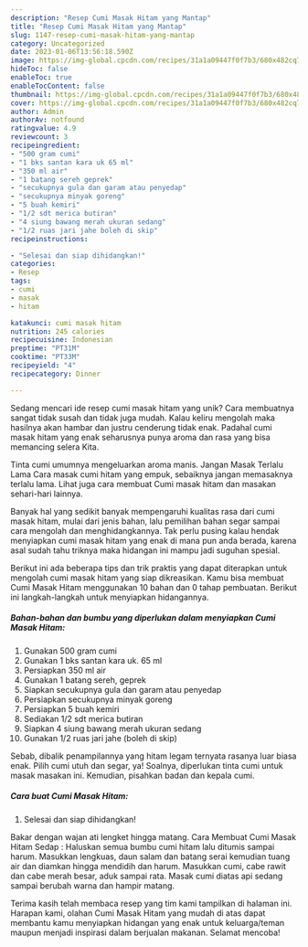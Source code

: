 ```yaml
---
description: "Resep Cumi Masak Hitam yang Mantap"
title: "Resep Cumi Masak Hitam yang Mantap"
slug: 1147-resep-cumi-masak-hitam-yang-mantap
category: Uncategorized
date: 2023-01-06T13:56:18.590Z
image: https://img-global.cpcdn.com/recipes/31a1a09447f0f7b3/680x482cq70/cumi-masak-hitam-foto-resep-utama.jpg
hideToc: false
enableToc: true
enableTocContent: false
thumbnail: https://img-global.cpcdn.com/recipes/31a1a09447f0f7b3/680x482cq70/cumi-masak-hitam-foto-resep-utama.jpg
cover: https://img-global.cpcdn.com/recipes/31a1a09447f0f7b3/680x482cq70/cumi-masak-hitam-foto-resep-utama.jpg
author: Admin
authorAv: notfound
ratingvalue: 4.9
reviewcount: 3
recipeingredient:
- "500 gram cumi"
- "1 bks santan kara uk 65 ml"
- "350 ml air"
- "1 batang sereh geprek"
- "secukupnya gula dan garam atau penyedap"
- "secukupnya minyak goreng"
- "5 buah kemiri"
- "1/2 sdt merica butiran"
- "4 siung bawang merah ukuran sedang"
- "1/2 ruas jari jahe boleh di skip"
recipeinstructions:

- "Selesai dan siap dihidangkan!"
categories:
- Resep
tags:
- cumi
- masak
- hitam

katakunci: cumi masak hitam 
nutrition: 245 calories
recipecuisine: Indonesian
preptime: "PT31M"
cooktime: "PT33M"
recipeyield: "4"
recipecategory: Dinner

---
```





Sedang mencari ide resep cumi masak hitam yang unik? Cara membuatnya sangat tidak susah dan tidak juga mudah. Kalau keliru mengolah maka hasilnya akan hambar dan justru cenderung tidak enak. Padahal cumi masak hitam yang enak seharusnya punya aroma dan rasa yang bisa memancing selera Kita.





Tinta cumi umumnya mengeluarkan aroma manis. Jangan Masak Terlalu Lama Cara masak cumi hitam yang empuk, sebaiknya jangan memasaknya terlalu lama. Lihat juga cara membuat Cumi masak hitam dan masakan sehari-hari lainnya.

Banyak hal yang sedikit banyak mempengaruhi kualitas rasa dari cumi masak hitam, mulai dari jenis bahan, lalu pemilihan bahan segar sampai cara mengolah dan menghidangkannya. Tak perlu pusing kalau hendak menyiapkan cumi masak hitam yang enak di mana pun anda berada, karena asal sudah tahu triknya maka hidangan ini mampu jadi suguhan spesial.






Berikut ini ada beberapa tips dan trik praktis yang dapat diterapkan untuk mengolah cumi masak hitam yang siap dikreasikan. Kamu bisa membuat Cumi Masak Hitam menggunakan 10 bahan dan 0 tahap pembuatan. Berikut ini langkah-langkah untuk menyiapkan hidangannya.

<!--inarticleads1-->

##### Bahan-bahan dan bumbu yang diperlukan dalam menyiapkan Cumi Masak Hitam:

1. Gunakan 500 gram cumi
1. Gunakan 1 bks santan kara uk. 65 ml
1. Persiapkan 350 ml air
1. Gunakan 1 batang sereh, geprek
1. Siapkan secukupnya gula dan garam atau penyedap
1. Persiapkan secukupnya minyak goreng
1. Persiapkan 5 buah kemiri
1. Sediakan 1/2 sdt merica butiran
1. Siapkan 4 siung bawang merah ukuran sedang
1. Gunakan 1/2 ruas jari jahe (boleh di skip)


Sebab, dibalik penampilannya yang hitam legam ternyata rasanya luar biasa enak. Pilih cumi utuh dan segar, ya! Soalnya, diperlukan tinta cumi untuk masak masakan ini. Kemudian, pisahkan badan dan kepala cumi. 

<!--inarticleads2-->

##### Cara buat Cumi Masak Hitam:


1. Selesai dan siap dihidangkan!

Bakar dengan wajan ati lengket hingga matang. Cara Membuat Cumi Masak Hitam Sedap : Haluskan semua bumbu cumi hitam lalu ditumis sampai harum. Masukkan lengkuas, daun salam dan batang serai kemudian tuang air dan diamkan hingga mendidih dan harum. Masukkan cumi, cabe rawit dan cabe merah besar, aduk sampai rata. Masak cumi diatas api sedang sampai berubah warna dan hampir matang. 

Terima kasih telah membaca resep yang tim kami tampilkan di halaman ini. Harapan kami, olahan Cumi Masak Hitam yang mudah di atas dapat membantu kamu menyiapkan hidangan yang enak untuk keluarga/teman maupun menjadi inspirasi dalam berjualan makanan. Selamat mencoba!
